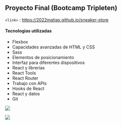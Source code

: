 ##  Proyecto Final (Bootcamp Tripleten)
`<link>` : <https://2022matias.github.io/sneaker-store>
#### Tecnologias utilizadas
- Flexbox
- Capacidades avanzadas de HTML y CSS
- Sass
- Elementos de posicionamiento
- Interfaz para diferentes dispositivos
- React y librerías
- React Tools
- React Router
- Trabajo con APIs
- Hooks de React
- React y datos
- Git


![](./my-react-app/src/images/gifSneaker1.gif)


![](./my-react-app/src/images/gifSneaker2.gif)
